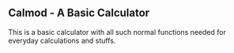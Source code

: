 ## Calmod - A Basic Calculator

This is a basic calculator with all such normal functions needed for everyday calculations and stuffs.

